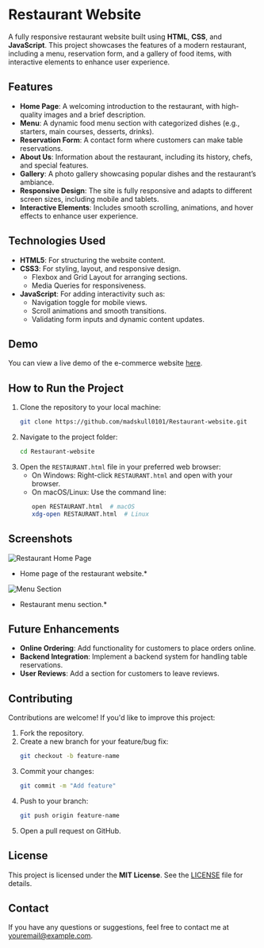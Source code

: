 

# Restaurant Website

A fully responsive restaurant website built using **HTML**, **CSS**, and **JavaScript**. This project showcases the features of a modern restaurant, including a menu, reservation form, and a gallery of food items, with interactive elements to enhance user experience.

## Features
- **Home Page**: A welcoming introduction to the restaurant, with high-quality images and a brief description.
- **Menu**: A dynamic food menu section with categorized dishes (e.g., starters, main courses, desserts, drinks).
- **Reservation Form**: A contact form where customers can make table reservations.
- **About Us**: Information about the restaurant, including its history, chefs, and special features.
- **Gallery**: A photo gallery showcasing popular dishes and the restaurant’s ambiance.
- **Responsive Design**: The site is fully responsive and adapts to different screen sizes, including mobile and tablets.
- **Interactive Elements**: Includes smooth scrolling, animations, and hover effects to enhance user experience.

## Technologies Used
- **HTML5**: For structuring the website content.
- **CSS3**: For styling, layout, and responsive design.
  - Flexbox and Grid Layout for arranging sections.
  - Media Queries for responsiveness.
- **JavaScript**: For adding interactivity such as:
  - Navigation toggle for mobile views.
  - Scroll animations and smooth transitions.
  - Validating form inputs and dynamic content updates.

## Demo
You can view a live demo of the e-commerce website [here](http://127.0.0.1:5500/RESTAURANT.html).


## How to Run the Project
1. Clone the repository to your local machine:
   ```bash
   git clone https://github.com/madskull0101/Restaurant-website.git
   ```
2. Navigate to the project folder:
   ```bash
   cd Restaurant-website
   ```
3. Open the `RESTAURANT.html` file in your preferred web browser:
   - On Windows: Right-click `RESTAURANT.html` and open with your browser.
   - On macOS/Linux: Use the command line:
     ```bash
     open RESTAURANT.html  # macOS
     xdg-open RESTAURANT.html  # Linux
     ```

## Screenshots
![Restaurant Home Page](https://github.com/user-attachments/assets/1717aa32-94b2-4e69-a435-139c323cbdb2)
* Home page of the restaurant website.*

![Menu Section](https://github.com/user-attachments/assets/e4a29fc2-e2ce-41b6-b1af-a0390b2b159e)
* Restaurant menu section.*

## Future Enhancements
- **Online Ordering**: Add functionality for customers to place orders online.
- **Backend Integration**: Implement a backend system for handling table reservations.
- **User Reviews**: Add a section for customers to leave reviews.

## Contributing
Contributions are welcome! If you'd like to improve this project:
1. Fork the repository.
2. Create a new branch for your feature/bug fix:
   ```bash
   git checkout -b feature-name
   ```
3. Commit your changes:
   ```bash
   git commit -m "Add feature"
   ```
4. Push to your branch:
   ```bash
   git push origin feature-name
   ```
5. Open a pull request on GitHub.

## License
This project is licensed under the **MIT License**. See the [LICENSE](LICENSE) file for details.

## Contact

If you have any questions or suggestions, feel free to contact me at [youremail@example.com](jhaa78144@gmail.com).

